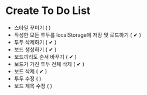 # Create To Do List

- 스타일 꾸미기 ( )
- 작성한 모든 투두를 localStorage에 저장 및 로드하기 ( ✔ )
- 투두 삭제하기 ( ✔ )
- 보드 생성하기 ( ✔ )
- 보드끼리도 순서 바꾸기 ( ✔ )
- 보드가 가진 투두 전체 삭제 ( ✔ )
- 보드 삭제 ( ✔ )
- 투두 수정 ( )
- 보드 제목 수정 ( )
